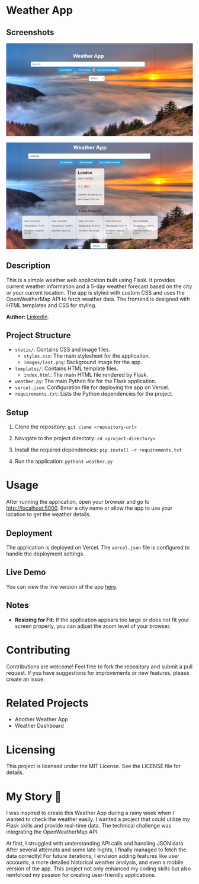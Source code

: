 # Weather App
## Screenshots
![Weather](static/images/weather.png)

![Wather 1](static/images/wather%201.png)


## Description

This is a simple weather web application built using Flask. It provides current weather information and a 5-day weather forecast based on the city or your current location. The app is styled with custom CSS and uses the OpenWeatherMap API to fetch weather data. The frontend is designed with HTML templates and CSS for styling.

**Author:** [LinkedIn](https://www.linkedin.com/in/issam-slimani-52592a160).
## Project Structure

- `static/`: Contains CSS and image files.
  - `styles.css`: The main stylesheet for the application.
  - `images/last.png`: Background image for the app.
- `templates/`: Contains HTML template files.
  - `index.html`: The main HTML file rendered by Flask.
- `weather.py`: The main Python file for the Flask application.
- `vercel.json`: Configuration file for deploying the app on Vercel.
- `requirements.txt`: Lists the Python dependencies for the project.

## Setup

1. Clone the repository:
   `git clone <repository-url>`

2. Navigate to the project directory:
   `cd <project-directory>`

3. Install the required dependencies:
   `pip install -r requirements.txt`

4. Run the application:
   `python3 weather.py`

# Usage

After running the application, open your browser and go to [http://localhost:5000](http://localhost:5000). Enter a city name or allow the app to use your location to get the weather details.

## Deployment

The application is deployed on Vercel. The `vercel.json` file is configured to handle the deployment settings.
## Live Demo

You can view the live version of the app [here](https://weatherapp-pi-one.vercel.app/).

## Notes

- **Resizing for Fit:** If the application appears too large or does not fit your screen properly, you can adjust the zoom level of your browser.

# Contributing
Contributions are welcome! Feel free to fork the repository and submit a pull request. If you have suggestions for improvements or new features, please create an issue.

# Related Projects
- Another Weather App
- Weather Dashboard

# Licensing
This project is licensed under the MIT License. See the LICENSE file for details.

# My Story 🌟
I was inspired to create this Weather App during a rainy week when I wanted to check the weather easily. I wanted a project that could utilize my Flask skills and provide real-time data. The technical challenge was integrating the OpenWeatherMap API.

At first, I struggled with understanding API calls and handling JSON data. After several attempts and some late nights, I finally managed to fetch the data correctly! For future iterations, I envision adding features like user accounts, a more detailed historical weather analysis, and even a mobile version of the app. This project not only enhanced my coding skills but also reinforced my passion for creating user-friendly applications.
